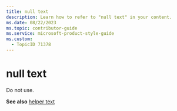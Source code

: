 ```yaml
---
title: null text
description: Learn how to refer to "null text" in your content.
ms.date: 08/22/2023
ms.topic: contributor-guide
ms.service: microsoft-product-style-guide
ms.custom:
  - TopicID 71378
---
```



# null text

Do not use.  

**See also** [helper text](~/teams-style-guide/a-z-word-list/h/helper-text.md)  

